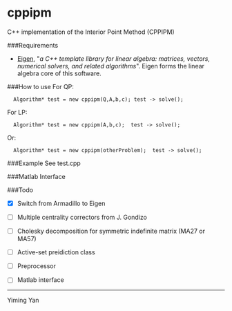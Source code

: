 cppipm
=====
C++ implementation of the Interior Point Method (CPPIPM)

###Requirements
* [Eigen](http://eigen.tuxfamily.org/index.php?title=Main_Page), "*a C++ template library for linear algebra: matrices, vectors, numerical solvers, and related algorithms*". 
Eigen forms the linear algebra core of this software.

###How to use
For QP:

```
  Algorithm* test = new cppipm(Q,A,b,c); test -> solve();
```

For LP:

```
  Algorithm* test = new cppipm(A,b,c);  test -> solve(); 
```

Or:

```
  Algorithm* test = new cppipm(otherProblem);  test -> solve();
```



###Example
See test.cpp

###Matlab Interface

###Todo
- [x] Switch from Armadillo to Eigen
- [ ] Multiple centrality correctors from J. Gondizo
- [ ] Cholesky decomposition for symmetric indefinite matrix (MA27 or MA57)
- [ ] Active-set preidiction class
- [ ] Preprocessor
- [ ] Matlab interface


----
Yiming Yan
